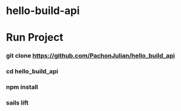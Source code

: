 # hello-build-api

# Run Project

### git clone https://github.com/PachonJulian/hello_build_api
### cd hello_build_api
### npm install 
### sails lift
